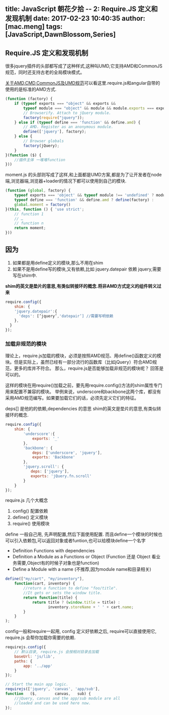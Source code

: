 title: JavaScript 朝花夕拾 -- 2: Require.JS 定义和发现机制
date: 2017-02-23 10:40:35
author: [mac.meng]
tags: [JavaScript,DawnBlossom,Series]
---

## Require.JS 定义和发现机制

很多jquery插件的头部都写成了这种样式,这种叫UMD,它支持AMD和CommonJS规范，同时还支持古老的全局模块模式。

[关于AMD,CMD,CommonJS及UMD规范](http://blog.gejiawen.com/2015/11/03/what-is-amd-cmd-commonjs-umd/)可以看这里.require.js和angular自带的使用的是标准的AMD方式.


```javascript
(function (factory) {
    if (typeof exports === "object" && exports &&
        typeof module === "object" && module && module.exports === exports) {
        // Browserify. Attach to jQuery module.
        factory(require("jquery"));
    } else if (typeof define === 'function' && define.amd) {
		// AMD. Register as an anonymous module.
		define(['jquery'], factory);
	} else {
		// Browser globals
		factory(jQuery);
	}
}(function ($) {
	//插件主体 一堆堆function
}))
```

moment.js 的头部则写成了这样,和上面都是UMD方案,都是为了让开发者在node端,浏览器端,浏览器+loader的情况下都可以使用到自己的模块.

```javascript
(function (global, factory) {
    typeof exports === 'object' && typeof module !== 'undefined' ? module.exports = factory() :
    typeof define === 'function' && define.amd ? define(factory) :
    global.moment = factory()
}(this, function () { 'use strict';
	// function 1
	// …
	// function n
	return moment;
}))
```

## 因为

1. 如果都是用define定义的模块,那么不用在shim
2. 如果不是用define写的模块,又有依赖,比如 jquery.datepair 依赖 jquery,需要写在shim中.

**shim的英文是垫片的意思,有类似转接环的概念.将非AMD方式定义的组件转义过来**

```javascript
require.config({
	shim: {
    'jquery.datepair':{
      'deps': [’jquery’,'datepair’] //需要写明依赖
    },
  }
});
```

### 加载非规范的模块
理论上，require.js加载的模块，必须是按照AMD规范、用define()函数定义的模块。但是实际上，虽然已经有一部分流行的函数库（比如jQuery）符合AMD规范，更多的库并不符合。
那么，require.js是否能够加载非规范的模块呢？
回答是可以的。

这样的模块在用require()加载之前，要先用require.config()方法的shim属性专门用来配置不兼容的模块。
举例来说，underscore和backbone这两个库，都没有采用AMD规范编写。如果要加载它们的话，必须先定义它们的特征。

deps[] 是他的的依赖,dependencies 的意思
shim的英文是垫片的意思,有类似转接环的概念.

```javascript
require.config({
	shim: {
		'underscore':{
			exports: '_'
		},
		'backbone': {
			deps: ['underscore', 'jquery'],
			exports: 'Backbone'
		},
		'jquery.scroll': {
		　　deps: ['jquery'],
		　　exports: 'jQuery.fn.scroll'
		}
	}
});
```

require.js 几个大概念

1. config() 配置依赖
2. define() 定义模块
3. require() 使用模块

define 一般自己用, 先声明配置,然后下面使用配置. 而且define一个模块的时候也可以引入依赖包,可以返回对象或者funtion,也可以给模块define一个名字
* Definition Functions with dependencies
* Definition a Module as a Functions or Object (Function 还是 Object 看业务需要,Object有的时候子对象也是function)
* Define a Module with a name (不推荐,因为module name和目录相关)

```javascript
define(["my/cart", "my/inventory"],
    function(cart, inventory) {
        //return a function to define "foo/title".
        //It gets or sets the window title.
        return function(title) {
            return title ? (window.title = title) :
                   inventory.storeName + ' ' + cart.name;
        }
    }
);
```

config一般和require一起用, config 定义好依赖之后, require可以直接使用它, require.js 会帮你加载你需要的依赖.

```javascript
requirejs.config({
    // 默认目录, require.js 会按相对目录去加载
    baseUrl: 'js/lib',
    paths: {
        app: '../app'
    }
});

// Start the main app logic.
requirejs(['jquery', 'canvas', 'app/sub'],
function   ($,        canvas,   sub) {
    //jQuery, canvas and the app/sub module are all
    //loaded and can be used here now.
});
```

